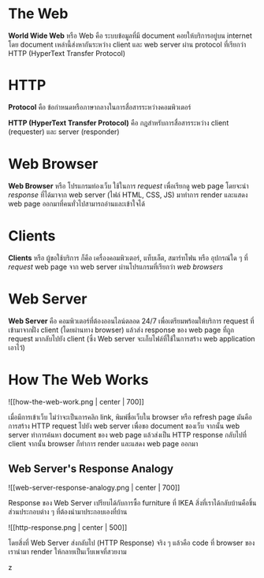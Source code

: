 # The Web

**World Wide Web** หรือ Web คือ ระบบข้อมูลที่มี document คอยให้บริการอยู่บน internet 
โดย document เหล่านี้ส่งหากันระหว่าง client และ web server ผ่าน protocol ที่เรียกว่า HTTP (HyperText Transfer Protocol)

# HTTP

**Protocol** คือ ข้อกำหนดหรือภาษากลางในการสื่อสารระหว่างคอมพิวเตอร์

**HTTP (HyperText Transfer Protocol)** คือ กฎสำหรับการสื่อสารระหว่าง client (requester) และ  server (responder)

# Web Browser

**Web Browser** หรือ โปรแกรมท่องเว็บ ใช้ในการ *request* เพื่อเรียกดู web page โดยจะนำ *response* ที่ได้มาจาก web server (ไฟล์ HTML, CSS, JS) มาทำการ render และแสดง web page ออกมาที่คนทั่วไปสามารถอ่านและเข้าใจได้

# Clients

**Clients** หรือ ผู้ขอใช้บริการ ก็คือ เครื่องคอมพิวเตอร์, แท็บเล็ต, สมาร์ทโฟน หรือ อุปกรณ์ใด ๆ ที่ *request* web page จาก web server ผ่านโปรแกรมที่เรียกว่า *web browsers*  

# Web Server

**Web Server** คือ คอมพิวเตอร์ที่ต้องออนไลน์ตลอด 24/7 เพื่อเตรียมพร้อมให้บริการ request ที่เข้ามาจากฝั่ง client (โดยผ่านทาง browser) แล้วส่ง response ของ web page ที่ถูก request มากลับไปยัง client (ซึ่ง Web server จะเก็บไฟล์ที่ใช้ในการสร้าง web application เอาไว้)

# How The Web Works

![[how-the-web-work.png | center | 700]]

เมื่อมีการเข้าเว็บ ไม่ว่าจะเป็นการคลิก link, พิมพ์ชื่อเว็บใน browser หรือ refresh page มันคือการสร้าง HTTP request ไปยัง web server เพื่อขอ document ของเว็บ จากนั้น web server ทำการค้นหา document ของ web page แล้วส่งเป็น HTTP response กลับไปที่ client จากนั้น browser ก็ทำการ render และแสดง web page ออกมา


## Web Server's Response Analogy

![[web-server-response-analogy.png | center | 700]]

Response ของ Web Server เปรียบได้กับการซื้อ furniture ที่ IKEA สิ่งที่เราได้กลับบ้านคือชิ้นส่วนประกอบต่าง ๆ ที่ต้องนำมาประกอบเองที่บ้าน

![[http-response.png | center | 500]]

โดยสิ่งที่ Web Server ส่งกลับไป (HTTP Response) จริง ๆ แล้วคือ code ที่ browser ของเรานำมา render ให้กลายเป็นเว็บเพจที่สวยงาม

z

  
